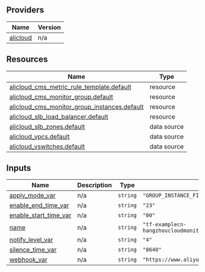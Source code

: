 <!-- BEGIN_TF_DOCS -->
## Providers

| Name | Version |
|------|---------|
| <a name="provider_alicloud"></a> [alicloud](#provider\_alicloud) | n/a |

## Resources

| Name | Type |
|------|------|
| [alicloud_cms_metric_rule_template.default](https://registry.terraform.io/providers/hashicorp/alicloud/latest/docs/resources/cms_metric_rule_template) | resource |
| [alicloud_cms_monitor_group.default](https://registry.terraform.io/providers/hashicorp/alicloud/latest/docs/resources/cms_monitor_group) | resource |
| [alicloud_cms_monitor_group_instances.default](https://registry.terraform.io/providers/hashicorp/alicloud/latest/docs/resources/cms_monitor_group_instances) | resource |
| [alicloud_slb_load_balancer.default](https://registry.terraform.io/providers/hashicorp/alicloud/latest/docs/resources/slb_load_balancer) | resource |
| [alicloud_slb_zones.default](https://registry.terraform.io/providers/hashicorp/alicloud/latest/docs/data-sources/slb_zones) | data source |
| [alicloud_vpcs.default](https://registry.terraform.io/providers/hashicorp/alicloud/latest/docs/data-sources/vpcs) | data source |
| [alicloud_vswitches.default](https://registry.terraform.io/providers/hashicorp/alicloud/latest/docs/data-sources/vswitches) | data source |

## Inputs

| Name | Description | Type | Default | Required |
|------|-------------|------|---------|:--------:|
| <a name="input_apply_mode_var"></a> [apply\_mode\_var](#input\_apply\_mode\_var) | n/a | `string` | `"GROUP_INSTANCE_FIRST"` | no |
| <a name="input_enable_end_time_var"></a> [enable\_end\_time\_var](#input\_enable\_end\_time\_var) | n/a | `string` | `"23"` | no |
| <a name="input_enable_start_time_var"></a> [enable\_start\_time\_var](#input\_enable\_start\_time\_var) | n/a | `string` | `"00"` | no |
| <a name="input_name"></a> [name](#input\_name) | n/a | `string` | `"tf-examplecn-hangzhoucloudmonitorservicemetricruletemplate7809"` | no |
| <a name="input_notify_level_var"></a> [notify\_level\_var](#input\_notify\_level\_var) | n/a | `string` | `"4"` | no |
| <a name="input_silence_time_var"></a> [silence\_time\_var](#input\_silence\_time\_var) | n/a | `string` | `"8640"` | no |
| <a name="input_webhook_var"></a> [webhook\_var](#input\_webhook\_var) | n/a | `string` | `"https://www.aliyun.com"` | no |
<!-- END_TF_DOCS -->    